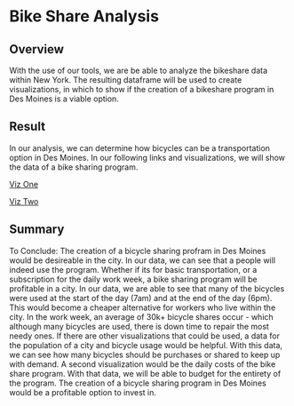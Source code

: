 # Bike Share Analysis

## Overview
With the use of our tools, we are be able to analyze the bikeshare data within New York. The resulting dataframe will be used to create visualizations, in which to show if the creation of a bikeshare program in Des Moines is a viable option.

## Result
In our analysis, we can determine how bicycles can be a transportation option in Des Moines.  In our following links and visualizations, we will show the data of a bike sharing program.

[Viz One](https://public.tableau.com/app/profile/steven2904/viz/ClassworkTest/Story1)

[Viz Two](https://public.tableau.com/app/profile/steven2904/viz/Challenge14_16563941136870/Story1)


## Summary

To Conclude:
  The creation of a bicycle sharing profram in Des Moines would be desireable in the city. In our data, we can see that a people will indeed use the program.  Whether if its for basic transportation, or a subscription for the daily work week, a bike sharing program will be profitable in a city.  In our data, we are able to see that many of the bicycles were used at the start of the day (7am) and at the end of the day (6pm).  This would become a cheaper alternative for workers who live within the city.  In the work week, an average of 30k+ bicycle shares occur - which although many bicycles are used, there is down time to repair the most needy ones. If there are other visualizations that could be used, a data for the population of a city and bicycle usage would be helpful.  With this data, we can see how many bicycles should be purchases or shared to keep up with demand.  A second visualization would be the daily costs of the bike share program. With that data, we will be able to budget for the entirety of the program.  The creation of a bicycle sharing program in Des Moines would be a profitable option to invest in.
